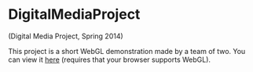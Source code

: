 DigitalMediaProject
===================

(Digital Media Project, Spring 2014)

This project is a short WebGL demonstration made by a team of two. You can view it [here](http://janneasdf.users.paivola.fi/DMP/src/demo.html) (requires that your browser supports WebGL).

